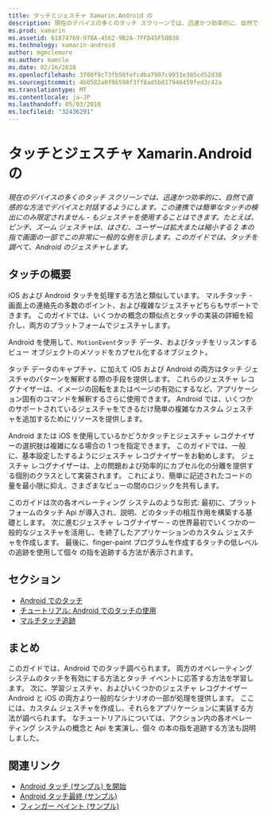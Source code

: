```yaml
---
title: タッチとジェスチャ Xamarin.Android の
description: 現在のデバイスの多くのタッチ スクリーンでは、迅速かつ効率的に、自然で直感的な方法でデバイスと対話するようにします。 この連携では簡単なタッチの検出にのみ限定されません - もジェスチャを使用することはできます。 たとえば、ピンチ、ズーム ジェスチャは、はさむ、ユーザーは拡大または縮小する 2 本の指で画面の一部でこの非常に一般的な例を示します。このガイドでは、タッチを調べて、Android のジェスチャします。
ms.prod: xamarin
ms.assetid: 61874769-978A-4562-9B2A-7FFD45F58B38
ms.technology: xamarin-android
author: mgmclemore
ms.author: mamcle
ms.date: 02/16/2018
ms.openlocfilehash: 3700f9c73fb58fefcdba7987c9931e385cd52d38
ms.sourcegitcommit: 4b0582a0f06598f3ff8ad5b817946459fed3c42a
ms.translationtype: MT
ms.contentlocale: ja-JP
ms.lasthandoff: 05/03/2018
ms.locfileid: "32436291"
---
```

# <a name="touch-and-gestures-in-xamarinandroid"></a>タッチとジェスチャ Xamarin.Android の

_現在のデバイスの多くのタッチ スクリーンでは、迅速かつ効率的に、自然で直感的な方法でデバイスと対話するようにします。この連携では簡単なタッチの検出にのみ限定されません - もジェスチャを使用することはできます。たとえば、ピンチ、ズーム ジェスチャは、はさむ、ユーザーは拡大または縮小する 2 本の指で画面の一部でこの非常に一般的な例を示します。このガイドでは、タッチを調べて、Android のジェスチャします。_

## <a name="touch-overview"></a>タッチの概要

iOS および Android タッチを処理する方法と類似しています。 マルチタッチ - 画面上の連絡先の多数のポイント、および複雑なジェスチャどちらもサポートできます。 このガイドでは、いくつかの概念の類似点とタッチの実装の詳細を紹介し、両方のプラットフォームでジェスチャします。

Android を使用して、`MotionEvent`タッチ データ、およびタッチをリッスンするビュー オブジェクトのメソッドをカプセル化するオブジェクト。

タッチ データのキャプチャ、に加えて iOS および Android の両方はタッチ ジェスチャのパターンを解釈する際の手段を提供します。 これらのジェスチャ レコグナイザーは、イメージの回転をまたはページの有効にするなど、アプリケーション固有のコマンドを解釈するさらに使用できます。 Android では、いくつかのサポートされているジェスチャをできるだけ簡単の複雑なカスタム ジェスチャを追加するためにリソースを提供します。

Android または iOS を使用しているかどうかタッチとジェスチャ レコグナイザーの選択肢は複雑になる場合の 1 つを指定できます。 このガイドでは、一般に、基本設定したするようにジェスチャ レコグナイザーをお勧めします。 ジェスチャ レコグナイザーは、上の問題および効率的にカプセル化の分離を提供する個別のクラスとして実装されます。 これにより、簡単に記述されたコードの量を最小限に抑え、さまざまなビューの間のロジックを共有します。

このガイドは次の各オペレーティング システムのような形式: 最初に、プラットフォームのタッチ Api が導入され、説明、どのタッチの相互作用を構築する基礎とします。 次に進むジェスチャ レコグナイザー – の世界最初でいくつかの一般的なジェスチャを活用し、を終了したアプリケーションのカスタム ジェスチャを作成します。 最後に、finger-paint プログラムを作成するタッチの低レベルの追跡を使用して個々 の指を追跡する方法が表示されます。

## <a name="sections"></a>セクション

-  [Android でのタッチ](~/android/app-fundamentals/touch/android-touch-walkthrough.md)
-  [チュートリアル: Android でのタッチの使用](~/android/app-fundamentals/touch/android-touch-walkthrough.md)
-  [マルチタッチ追跡](touch-tracking.md)

## <a name="summary"></a>まとめ

このガイドでは、Android でのタッチ調べられます。 両方のオペレーティング システムのタッチを有効にする方法とタッチ イベントに応答する方法を学習します。 次に、学習ジェスチャ、およびいくつかのジェスチャ レコグナイザー Android と iOS の両方より一般的なシナリオの一部が処理を提供します。 ここには、カスタム ジェスチャを作成し、それらをアプリケーションに実装する方法が調べられます。 なチュートリアルについては、アクション内の各オペレーティング システムの概念と Api を実演し、個々 の本の指を追跡する方法も説明しました。



## <a name="related-links"></a>関連リンク

- [Android タッチ (サンプル) を開始](https://developer.xamarin.com/samples/monodroid/ApplicationFundamentals/Touch_start)
- [Android タッチ最終 (サンプル)](https://developer.xamarin.com/samples/monodroid/ApplicationFundamentals/Touch_final)
- [フィンガー ペイント (サンプル)](https://developer.xamarin.com/samples/monodroid/ApplicationFundamentals/FingerPaint)
